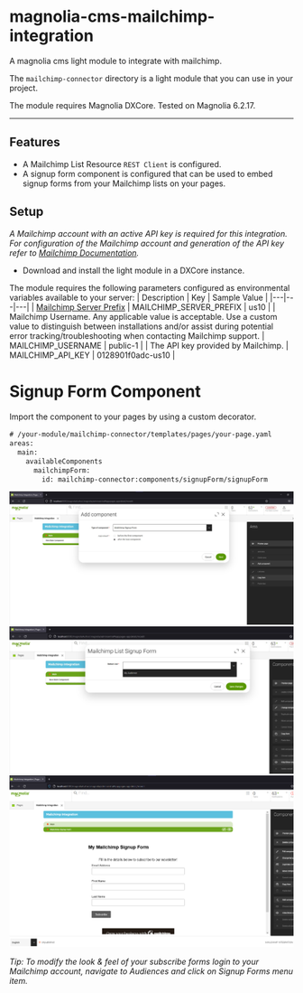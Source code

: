 # magnolia-cms-mailchimp-integration
A magnolia cms light module to integrate with mailchimp.

The `mailchimp-connector` directory is a light module that you can use in your project.

The module requires Magnolia DXCore. Tested on Magnolia 6.2.17.

---

## Features

* A Mailchimp List Resource `REST Client` is configured.
* A signup form component is configured that can be used to embed signup forms from your Mailchimp lists on your pages.

## Setup

_A Mailchimp account with an active API key is required for this integration. For configuration of the Mailchimp account and generation of the API key refer to [Mailchimp Documentation](https://mailchimp.com/developer/marketing/guides/quick-start/#create-an-account)._

* Download and install the light module in a DXCore instance.

The module requires the following parameters configured as environmental variables available to your server:
| Description  | Key | Sample Value  |
|---|---|---|
| [Mailchimp Server Prefix](https://mailchimp.com/developer/marketing/guides/quick-start/#make-your-first-api-call) | MAILCHIMP_SERVER_PREFIX  |  us10 |
| Mailchimp Username. Any applicable value is acceptable. Use a custom value to distinguish between installations and/or assist during potential error tracking/troubleshooting when contacting Mailchimp support. | MAILCHIMP_USERNAME | public-1 |
| The API key provided by Mailchimp. | MAILCHIMP_API_KEY  | 0128901f0adc-us10 |

# Signup Form Component 

Import the component to your pages by using a custom decorator.

```
# /your-module/mailchimp-connector/templates/pages/your-page.yaml
areas:
  main:
    availableComponents
      mailchimpForm:
        id: mailchimp-connector:components/signupForm/signupForm
```

![Usage in signup form component](/_dev/add-component.jpg "Add Signup Form Component")
![Usage in signup form component](/_dev/select-audience.jpg "Select audience destination")
![Usage in signup form component](/_dev/form-component.jpg "Signup Form Component")

_Tip: To modify the look & feel of your subscribe forms login to your Mailchimp account, navigate to Audiences and click on Signup Forms menu item._